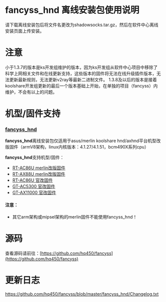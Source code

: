 # fancyss_hnd 离线安装包使用说明
请下载离线安装包后将文件名更改为shadowsocks.tar.gz，然后在软件中心离线安装页面上传安装。

# 注意
小于1.3.7的版本是ks开发组维护的版本，因为ks开发组从软件中心项目中移除了科学上网相关文件和在线更新支持，这些版本的固件将无法在线升级插件版本，无法更新最新规则，无法更新v2ray等最新二进制文件。
1.3.8及以后的版本是接着koolshare开发组更新的最后一个版本基础上开始，在单独的项目（fancyss）内维护，不会有以上的问题。

# 机型/固件支持
### [fancyss_hnd](https://github.com/hq450/fancyss/tree/master/fancyss_hnd)
**fancyss_hnd**离线安装包仅适用于asus/merlin koolshare hnd/axhnd平台机型改版固件（armV8架构，linux内核版本：4.1.27/4.1.51，bcm490X系列cpu）

**fancyss_hnd**支持机型/固件：
 * [RT-AC86U merlin改版固件](http://koolshare.cn/thread-127878-1-1.html)
 * [RT-AX88U merlin改版固件](http://koolshare.cn/thread-158199-1-1.html)
 * [RT-AC86U 官改固件](http://koolshare.cn/thread-139965-1-1.html)
 * [GT-AC5300 官改固件](http://koolshare.cn/thread-130902-1-1.html)
 * [GT-AX11000 官改固件](http://koolshare.cn/thread-159465-1-1.html)

#### 注意： 
* 其它arm架构或mipsel架构的merlin固件不能使用fancyss_hnd！

# 源码
查看源码请前往：[https://github.com/hq450/fancyss](https://github.com/hq450/fancyss)

# 更新日志
https://github.com/hq450/fancyss/blob/master/fancyss_hnd/Changelog.txt
